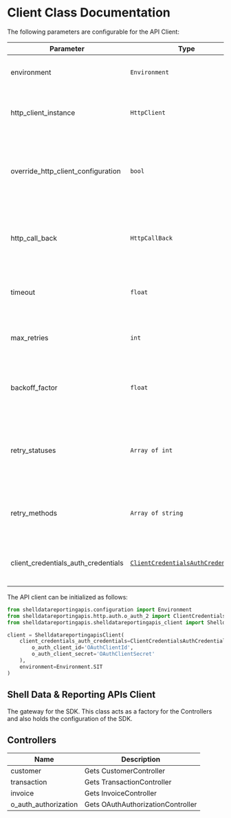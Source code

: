 
# Client Class Documentation

The following parameters are configurable for the API Client:

| Parameter | Type | Description |
|  --- | --- | --- |
| environment | `Environment` | The API environment. <br> **Default: `Environment.SIT`** |
| http_client_instance | `HttpClient` | The Http Client passed from the sdk user for making requests |
| override_http_client_configuration | `bool` | The value which determines to override properties of the passed Http Client from the sdk user |
| http_call_back | `HttpCallBack` | The callback value that is invoked before and after an HTTP call is made to an endpoint |
| timeout | `float` | The value to use for connection timeout. <br> **Default: 60** |
| max_retries | `int` | The number of times to retry an endpoint call if it fails. <br> **Default: 0** |
| backoff_factor | `float` | A backoff factor to apply between attempts after the second try. <br> **Default: 2** |
| retry_statuses | `Array of int` | The http statuses on which retry is to be done. <br> **Default: [408, 413, 429, 500, 502, 503, 504, 521, 522, 524]** |
| retry_methods | `Array of string` | The http methods on which retry is to be done. <br> **Default: ['GET', 'PUT']** |
| client_credentials_auth_credentials | [`ClientCredentialsAuthCredentials`](auth/oauth-2-client-credentials-grant.md) | The credential object for OAuth 2 Client Credentials Grant |

The API client can be initialized as follows:

```python
from shelldatareportingapis.configuration import Environment
from shelldatareportingapis.http.auth.o_auth_2 import ClientCredentialsAuthCredentials
from shelldatareportingapis.shelldatareportingapis_client import ShelldatareportingapisClient

client = ShelldatareportingapisClient(
    client_credentials_auth_credentials=ClientCredentialsAuthCredentials(
        o_auth_client_id='OAuthClientId',
        o_auth_client_secret='OAuthClientSecret'
    ),
    environment=Environment.SIT
)
```

## Shell Data & Reporting APIs Client

The gateway for the SDK. This class acts as a factory for the Controllers and also holds the configuration of the SDK.

## Controllers

| Name | Description |
|  --- | --- |
| customer | Gets CustomerController |
| transaction | Gets TransactionController |
| invoice | Gets InvoiceController |
| o_auth_authorization | Gets OAuthAuthorizationController |

